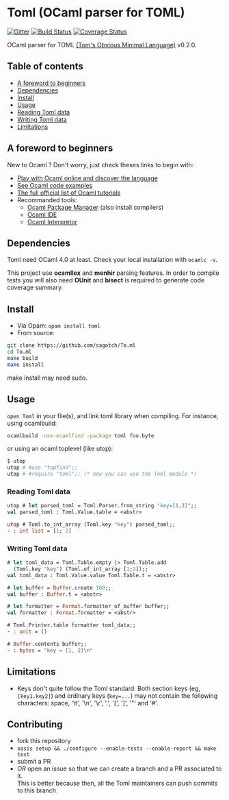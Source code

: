 # Toml (OCaml parser for TOML)

[![Gitter](https://badges.gitter.im/Join%20Chat.svg)](https://gitter.im/mackwic/To.ml?utm_source=badge&utm_medium=badge&utm_campaign=pr-badge&utm_content=badge)
[![Build Status](https://travis-ci.org/mackwic/To.ml.png?branch=master)](https://travis-ci.org/mackwic/To.ml)
[![Coverage Status](https://coveralls.io/repos/mackwic/To.ml/badge.png?branch=master)](https://coveralls.io/r/mackwic/To.ml?branch=master)

OCaml parser for TOML [(Tom's Obvious Minimal Language)](https://github.com/mojombo/toml) v0.2.0.

## Table of contents

- [A foreword to beginners](#a-foreword-to-beginners)
- [Dependencies](#dependencies)
- [Install](#install)
- [Usage](#usage)
- [Reading Toml data](#reading-toml-data)
- [Writing Toml data](#writing-toml-data)
- [Limitations](#limitations)

## A foreword to beginners

New to Ocaml ? Don't worry, just check theses links to begin with:

- [Play with Ocaml online and discover the language](http://try.ocamlpro.com/)
- [See Ocaml code examples](http://rosettacode.org/wiki/Category:OCaml)
- [The full official list of Ocaml tutorials](http://ocaml.org/learn/tutorials/)
- Recommanded tools:
    - [Ocaml Package Manager](https://opam.ocaml.org) (also install compilers)
    - [Ocaml IDE](http://www.algo-prog.info/ocaide/install.php)
    - [Ocaml Interpretor](https://github.com/diml/utop)

## Dependencies

Toml need OCaml 4.0 at least. Check your local installation with `ocamlc -v`.

This project use **ocamllex** and **menhir** parsing features. In order to
compile tests you will also need **OUnit** and **bisect** is required to
generate code coverage summary.

## Install

* Via Opam: `opam install toml`
* From source:
```bash
git clone https://github.com/sagotch/To.ml
cd To.ml
make build
make install
```
make install may need sudo.

## Usage

`open Toml` in your file(s), and link toml library when compiling. For
instance, using ocamlbuild:
```bash
ocamlbuild -use-ocamlfind -package toml foo.byte
```
or using an ocaml toplevel (like utop):
```bash
$ utop
utop # #use "topfind";;
utop # #require "toml";; (* now you can use the Toml module *)
```

### Reading Toml data

```ocaml
utop # let parsed_toml = Toml.Parser.from_string "key=[1,2]";;
val parsed_toml : Toml.Value.table = <abstr>

utop # Toml.to_int_array (Toml.key "key") parsed_toml;;
- : int list = [1; 2]
```

### Writing Toml data

```ocaml
# let toml_data = Toml.Table.empty |> Toml.Table.add
  (Toml.key "key") (Toml.of_int_array [1;2]);;
val toml_data : Toml.Value.value Toml.Table.t = <abstr>

# let buffer = Buffer.create 100;;
val buffer : Buffer.t = <abstr>

# let formatter = Format.formatter_of_buffer buffer;;
val formatter : Format.formatter = <abstr>

# Toml.Printer.table formatter toml_data;;
- : unit = ()

# Buffer.contents buffer;;
- : bytes = "key = [1, 2]\n"
```

## Limitations

* Keys don't quite follow the Toml standard. Both section keys (eg, `[key1.key2]`) and ordinary keys (`key=...`) may not contain the following characters: space, '\t', '\n', '\r', '.', '[', ']', '"' and '#'.

## Contributing

- fork this repository
- `oasis setup && ./configure --enable-tests --enable-report && make test`
- submit a PR
- _OR_ open an issue so that we can create a branch and a PR associated to it.  
  This is better because then, all the Toml maintainers can push commits to this branch.

